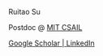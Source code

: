 <p>Ruitao Su</p>
<p>Postdoc @ <a href="https://www.csail.mit.edu/">MIT CSAIL</a></p>

<a href="https://scholar.google.com/citations?user=jW1ZOmEAAAAJ&hl=en">Google Scholar | </a><a href="https://www.linkedin.com/in/ruitao-su-0608/">LinkedIn</a>
